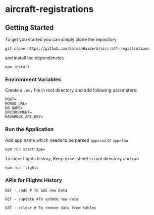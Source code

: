 # aircraft-registrations

## Getting Started
To get you started you can simply clone the repository

```
git clone https://github.com/SalmanHaider5/aircraft-registrations
```
and install the dependencies
```
npm install
```

### Environment Variables
Create a `.env` file in root directory and add following parameters:
```shell
PORT=
MONGO_URL=
DB_NAME=
ENVIRONMENT=
RADARBOX_API_KEY=
```

### Run the Application
Add app name which needs to be parsed `app=caa` or `app=faa`
```
npm run start app=
```
To store flights history, Keep excel sheet in root directory and run
```
npm run flights
```

### APIs for Flights History
```
GET - /add # To add new Data
```
```
GET - /update #To update new data
``` 
```
GET - /clear # To remove data from tables
```